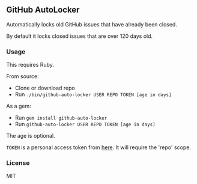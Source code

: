 ## GitHub AutoLocker

Automatically locks old GitHub issues that have already been closed.

By default it locks closed issues that are over 120 days old.

### Usage

This requires Ruby.

From source:

* Clone or download repo
* Run `./bin/github-auto-locker USER REPO TOKEN [age in days]`

As a gem:

* Run `gem install github-auto-locker`
* Run `github-auto-locker USER REPO TOKEN [age in days]`

The age is optional.

`TOKEN` is a personal access token from [here](https://github.com/settings/tokens). It will require the 'repo' scope.

### License

MIT
